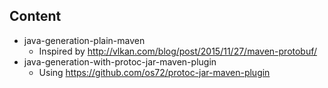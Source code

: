 ## Content

* java-generation-plain-maven
  * Inspired by <http://vlkan.com/blog/post/2015/11/27/maven-protobuf/>
* java-generation-with-protoc-jar-maven-plugin
  * Using <https://github.com/os72/protoc-jar-maven-plugin>